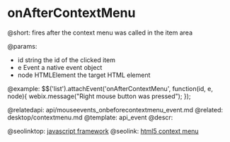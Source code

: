 onAfterContextMenu
=============


@short:
	fires after the context menu was called in the item area

@params:
- id	   string		the id of the clicked item
- e	 Event		a native event object
- node		HTMLElement		the target HTML element

@example:
$$('list').attachEvent('onAfterContextMenu', function(id, e, node){
     webix.message("Right mouse button was pressed");
});

@relatedapi:
	api/mouseevents_onbeforecontextmenu_event.md
@related:
	desktop/contextmenu.md
@template:	api_event
@descr:



@seolinktop: [javascript framework](https://webix.com)
@seolink: [html5 context menu](https://webix.com/widget/contextmenu/)